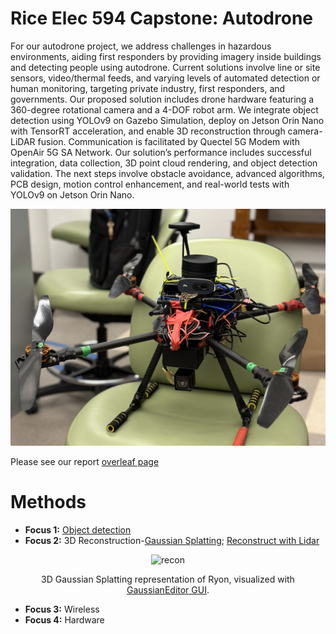 # Rice Elec 594 Capstone: Autodrone
For our autodrone project, we address challenges in hazardous environments, aiding first responders by providing imagery inside buildings and detecting people using autodrone. Current solutions involve line or site sensors, video/thermal feeds, and varying levels of automated detection or human monitoring, targeting private industry, first responders, and governments. Our proposed solution includes drone hardware featuring a 360-degree rotational camera and a 4-DOF robot arm. We integrate object detection using YOLOv9 on Gazebo Simulation, deploy on Jetson Orin Nano with TensorRT acceleration, and enable 3D reconstruction through camera-LiDAR fusion. Communication is facilitated by Quectel 5G Modem with OpenAir 5G SA Network. Our solution’s performance includes successful integration, data collection, 3D point cloud rendering, and object detection validation. The next steps involve obstacle avoidance, advanced algorithms, PCB design, motion control enhancement, and real-world tests with YOLOv9 on Jetson Orin Nano.

![Our Auto-Drone](figures/drone.png)

Please see our report [overleaf page](https://www.overleaf.com/project/66201fa7c91c42e8192cbd94)

# Methods
- **Focus 1:** [Object detection](https://github.com/Rice-MECE-Capstone-Projects/Autodrone/blob/main/ObjectDetection/ObjectDetection.md)
- **Focus 2:** 3D Reconstruction-[Gaussian Splatting](https://github.com/Rice-MECE-Capstone-Projects/Autodrone/blob/main/Reconstruction/3dgs_depth/README.md); [Reconstruct with Lidar](https://github.com/Rice-MECE-Capstone-Projects/Autodrone/main/Reconstruction)
<p align="center">
  <img src="figures/3dgs_ryon.gif" alt="recon">
</p>
<p align="center">3D Gaussian Splatting representation of Ryon, visualized with <a href="https://github.com/buaacyw/GaussianEditor">GaussianEditor GUI</a>.</p>

- **Focus 3:** Wireless
- **Focus 4:** Hardware
